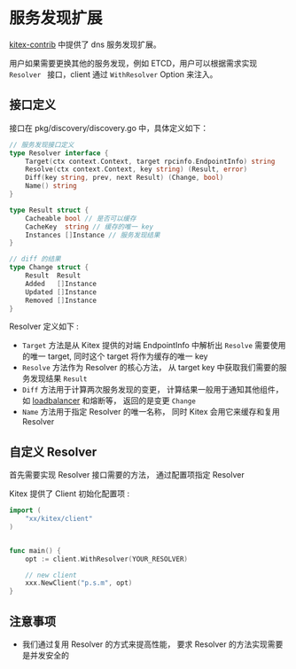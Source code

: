 # 服务发现扩展

[kitex-contrib](https://github.com/kitex-contrib) 中提供了 dns 服务发现扩展。

用户如果需要更换其他的服务发现，例如 ETCD，用户可以根据需求实现 `Resolver ` 接口，client 通过 `WithResolver` Option 来注入。

## 接口定义

接口在 pkg/discovery/discovery.go 中，具体定义如下：

```go
// 服务发现接口定义
type Resolver interface {
    Target(ctx context.Context, target rpcinfo.EndpointInfo) string
    Resolve(ctx context.Context, key string) (Result, error)
    Diff(key string, prev, next Result) (Change, bool)
    Name() string
}

type Result struct {
    Cacheable bool // 是否可以缓存
    CacheKey  string // 缓存的唯一 key
    Instances []Instance // 服务发现结果
}

// diff 的结果
type Change struct {
    Result  Result
    Added   []Instance
    Updated []Instance
    Removed []Instance
}
```

Resolver 定义如下 :

- `Target` 方法是从 Kitex 提供的对端 EndpointInfo 中解析出 `Resolve` 需要使用的唯一 target, 同时这个 target 将作为缓存的唯一 key
- `Resolve` 方法作为 Resolver 的核心方法， 从 target key 中获取我们需要的服务发现结果 `Result`
- `Diff` 方法用于计算两次服务发现的变更， 计算结果一般用于通知其他组件， 如 [loadbalancer](./loadbalance_cn.md) 和熔断等， 返回的是变更 `Change`
- `Name` 方法用于指定 Resolver 的唯一名称， 同时 Kitex 会用它来缓存和复用 Resolver

## 自定义 Resolver

首先需要实现 Resolver 接口需要的方法， 通过配置项指定 Resolver

Kitex 提供了 Client 初始化配置项 :

```go
import (
    "xx/kitex/client"
)


func main() {
    opt := client.WithResolver(YOUR_RESOLVER)

    // new client
    xxx.NewClient("p.s.m", opt)
}
```

## 注意事项

- 我们通过复用 Resolver 的方式来提高性能， 要求 Resolver 的方法实现需要是并发安全的